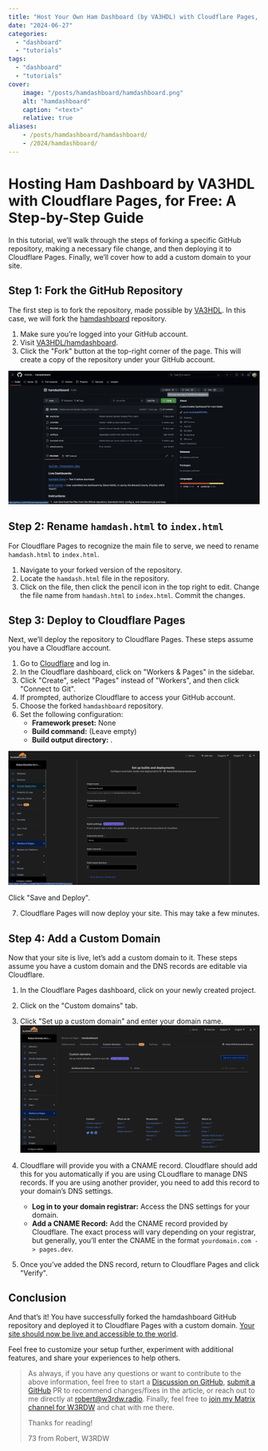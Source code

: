 ```yaml
---
title: "Host Your Own Ham Dashboard (by VA3HDL) with Cloudflare Pages, for Free"
date: "2024-06-27"
categories:
  - "dashboard"
  - "tutorials"
tags:
  - "dashboard"
  - "tutorials"
cover:
    image: "/posts/hamdashboard/hamdashboard.png"
    alt: "hamdashboard"
    caption: "<text>"
    relative: true
aliases:
    - /posts/hamdashboard/hamdashboard/
    - /2024/hamdashboard/
---
```


# Hosting Ham Dashboard by VA3HDL with Cloudflare Pages, for Free: A Step-by-Step Guide

In this tutorial, we’ll walk through the steps of forking a specific GitHub repository, making a necessary file change, and then deploying it to Cloudflare Pages. Finally, we’ll cover how to add a custom domain to your site.

## Step 1: Fork the GitHub Repository

The first step is to fork the repository, made possible by [VA3HDL](https://github.com/VA3HDL/). In this case, we will fork the [hamdashboard](https://github.com/VA3HDL/hamdashboard) repository.

1. Make sure you’re logged into your GitHub account.
2. Visit [VA3HDL/hamdashboard](https://github.com/VA3HDL/hamdashboard).
3. Click the "Fork" button at the top-right corner of the page. This will create a copy of the repository under your GitHub account.

![Fork on Github](fork.png)

## Step 2: Rename `hamdash.html` to `index.html`

For Cloudflare Pages to recognize the main file to serve, we need to rename `hamdash.html` to `index.html`.

1. Navigate to your forked version of the repository.
2. Locate the `hamdash.html` file in the repository.
3. Click on the file, then click the pencil icon in the top right to edit. Change the file name from `hamdash.html` to `index.html`. Commit the changes.

## Step 3: Deploy to Cloudflare Pages

Next, we’ll deploy the repository to Cloudflare Pages. These steps assume you have a Cloudflare account.

1. Go to [Cloudflare](https://dash.cloudflare.com/) and log in.
2. In the Cloudflare dashboard, click on "Workers & Pages" in the sidebar.
3. Click "Create", select "Pages" instead of "Workers", and then click "Connect to Git".
4. If prompted, authorize Cloudflare to access your GitHub account.
5. Choose the forked `hamdashboard` repository.
6. Set the following configuration:
   - **Framework preset:** None
   - **Build command:** (Leave empty)
   - **Build output directory:** .

![Deployment Options](deploymentoptions.png)

   Click "Save and Deploy".

7. Cloudflare Pages will now deploy your site. This may take a few minutes.

## Step 4: Add a Custom Domain

Now that your site is live, let’s add a custom domain to it. These steps assume you have a custom domain and the DNS records are editable via Cloudflare.

1. In the Cloudflare Pages dashboard, click on your newly created project.
2. Click on the "Custom domains" tab.
3. Click "Set up a custom domain" and enter your domain name.
![Custom Domain](customdomain.png)
4. Cloudflare will provide you with a CNAME record. Cloudflare should add this for you automatically if you are using CLoudflare to manage DNS records. If you are using another provider, you need to add this record to your domain’s DNS settings.
   - **Log in to your domain registrar:** Access the DNS settings for your domain.
   - **Add a CNAME Record:** Add the CNAME record provided by Cloudflare. The exact process will vary depending on your registrar, but generally, you’ll enter the CNAME in the format `yourdomain.com -> pages.dev`.

5. Once you’ve added the DNS record, return to Cloudflare Pages and click "Verify".

## Conclusion

And that’s it! You have successfully forked the hamdashboard GitHub repository and deployed it to Cloudflare Pages with a custom domain. [Your site should now be live and accessible to the world](https://dashboard.w3rdw.radio).

Feel free to customize your setup further, experiment with additional features, and share your experiences to help others. 


> As always, if you have any questions or want to contribute to the above information, feel free to start a [Discussion on GitHub](https://github.com/RobertDWhite/W3RDW/discussions), [submit a GitHub](https://github.com/RobertDWhite/W3RDW/pulls) PR to recommend changes/fixes in the article, or reach out to me directly at [robert@w3rdw.radio](mailto:robert@w3rdw). Finally, feel free to [join my Matrix channel for W3RDW](https://matrix.to/#/%23w3rdw:white.fm) and chat with me there.
>
> Thanks for reading!
>
> 73 from Robert, W3RDW